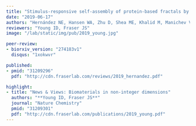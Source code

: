 ```yaml
---
title: "Stimulus-responsive self-assembly of protein-based fractals by computational design"
date: "2019-06-17"
authors: "Hernández NE, Hansen WA, Zhu D, Shea ME, Khalid M, Manichev V, Putnins M, Chen M, Dodge AG, Yang L, Marrero-Berríos I, Banal M, Rechani P, Gustafsson T, Feldman LC, Lee SH, Wackett LP, Dai W, Khare SD"
reviewers: "Young ID, Fraser JS"
image: "/lab/static/img/pub/2019_young.jpg"

peer-review:
- biorxiv_version: "274183v1"
  disqus: "1xokwvr"

published:
- pmid: "31209296"
  pdf: "http://cdn.fraserlab.com/reviews/2019_hernandez.pdf"

highlight:
- title: "News & Views: Biomaterials in non-integer dimensions"
  authors: "**Young ID, Fraser JS**"
  journal: "Nature Chemistry"
  pmid: "31209301"
  pdf: "http://cdn.fraserlab.com/publications/2019_young.pdf"
---
```

